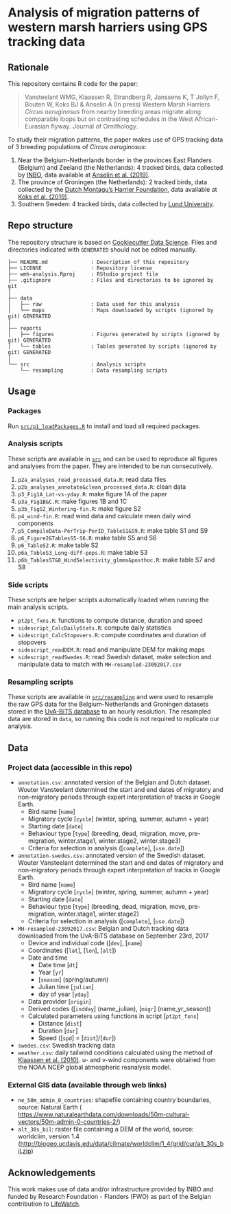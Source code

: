 # Analysis of migration patterns of western marsh harriers using GPS tracking data

## Rationale

This repository contains R code for the paper:

> Vansteelant WMG, Klaassen R, Strandberg R, Janssens K, T´Jollyn F, Bouten W, Koks BJ & Anselin A (In press) Western Marsh Harriers _Circus aeruginosus_ from nearby breeding areas migrate along comparable loops but on contrasting schedules in the West African-Eurasian flyway. Journal of Ornithology.

To study their migration patterns, the paper makes use of GPS tracking data of 3 breeding populations of _Circus aeruginosus_:

1. Near the Belgium-Netherlands border in the provinces East Flanders (Belgium) and Zeeland (the Netherlands): 4 tracked birds, 
data collected by [INBO](www.inbo.be/en), data available at [Anselin et al. (2019)](http://doi.org/10.5281/zenodo.3532941).
2. The province of Groningen (the Netherlands): 2 tracked birds, data collected by the 
[Dutch Montagu’s Harrier Foundation](http://werkgroepgrauwekiekendief.nl/), data available at [Koks et al. (2019)](http://doi.org/10.5281/zenodo.3552508).
3. Southern Sweden: 4 tracked birds, data collected by [Lund University](https://www.lunduniversity.lu.se/).

## Repo structure

The repository structure is based on [Cookiecutter Data Science](http://drivendata.github.io/cookiecutter-data-science/). Files and directories indicated with `GENERATED` should not be edited manually.

```
├── README.md              : Description of this repository
├── LICENSE                : Repository license
├── wmh-analysis.Rproj     : RStudio project file
├── .gitignore             : Files and directories to be ignored by git
│
├── data                   
│   ├── raw                : Data used for this analysis
│   └── maps               : Maps downloaded by scripts (ignored by git) GENERATED
│
├── reports
│   ├── figures            : Figures generated by scripts (ignored by git) GENERATED
│   └── tables             : Tables generated by scripts (ignored by git) GENERATED
│
└── src                    : Analysis scripts
    └── resampling         : Data resampling scripts
```

## Usage

### Packages

Run [`src/p1_loadPackages.R`](src/p1_loadPackages.R) to install and load all required packages.

### Analysis scripts

These scripts are available in [`src`](src) and can be used to reproduce all figures and analyses from the paper. They are intended to be run consecutively.

1. `p2a_analyses_read_processed_data.R`: read data files
2. `p2b_analyses_annotate&clean_processed_data.R`: clean data
3. `p3_Fig1A_Lat-vs-yday.R`: make figure 1A of the paper
4. `p3a_Fig1B&C.R`: make figures 1B and 1C
5. `p3b_FigS2_Wintering-fin.R`: make figure S2
6. `p4_wind-fin.R`: read wind data and calculate mean daily wind components
7. `p5_CompileData-PerTrip-PerID_TableS1&S9.R`: make table S1 and S9
8. `p6_Figure2&TablesS5-S6.R`: make table S5 and S6
9. `p6_TableS2.R`: make table S2
10. `p6a_TableS3_Long-diff-pops.R`: make table S3
11. `p6b_TablesS7&8_WindSelectivity_glmms&posthoc.R`: make table S7 and S8

### Side scripts

These scripts are helper scripts automatically loaded when running the main analysis scripts.

- `pt2pt_fxns.R`: functions to compute distance, duration and speed
- `sidescript_CalcDailyStats.R`: compute daily statistics
- `sidescript_CalcStopovers.R`: compute coordinates and duration of stopovers
- `sidescript_readDEM.R`: read and manipulate DEM for making maps
- `sidescript_readSwedes.R`: read Swedish dataset, make selection and manipulate data to match with `MH-resampled-23092017.csv`

### Resampling scripts

These scripts are available in [`src/resampling`](src/resampling) and were used to resample the raw GPS data for the Belgium-Netherlands and Groningen datasets stored in the [UvA-BiTS database](https://www.uva-bits.nl) to an hourly resolution. The resampled data are stored in `data`, so running this code is not required to replicate our analysis.

## Data

### Project data (accessible in this repo)

- `annotation.csv`: annotated version of the Belgian and Dutch dataset. Wouter Vansteelant determined the start and end dates of migratory and non-migratory periods through expert interpretation of tracks in Google Earth.
    - Bird name [`name`]
	- Migratory cycle [`cycle`] (winter, spring, summer, autumn + year)
	- Starting date [`date`]
    - Behaviour type [`type`] (breeding, dead, migration, move, pre-migration, winter.stage1, winter.stage2, winter.stage3)
    - Criteria for selection in analysis ([`complete`], [`use.date`])
- `annotation-swedes.csv`: annotated version of the Swedish dataset. Wouter Vansteelant determined the start and end dates of migratory and non-migratory periods through expert interpretation of tracks in Google Earth.
    - Bird name [`name`]
	- Migratory cycle [`cycle`] (winter, spring, summer, autumn + year)
	- Starting date [`date`]
    - Behaviour type [`type`] (breeding, dead, migration, move, pre-migration, winter.stage1, winter.stage2)
    - Criteria for selection in analysis ([`complete`], [`use.date`])
- `MH-resampled-23092017.csv`: Belgian and Dutch tracking data downloaded from the UvA-BiTS database on September 23rd, 2017
	- Device and individual code ([`dev`], [`name`]
	- Coordinates ([`lat`], [`lon`], [`alt`])
	- Date and time
		- Date time [`dt`]
		- Year [`yr`]
		- [`season`] (spring/autumn)
		- Julian time [`julian`]
		- day of year [`yday`]
	- Data provider [`origin`]
	- Derived codes ([`indday`] (name_julian), [`migr`] (name_yr_season))
	- Calculated parameters using functions in script [`pt2pt_fxns`]
		- Distance [`dist`]
		- Duration [`dur`]
		- Speed ([`spd`] = [`dist`]/[`dur`])		 
- `swedes.csv`: Swedish tracking data
- `weather.csv`: daily tailwind conditions calculated using the method of [Klaassen et al. (2010)](https://doi.org/10.1111/j.1600-048X.2010.05058.x). u- and v-wind components were obtained from the NOAA NCEP global atmospheric reanalysis model.

### External GIS data (available through web links)

- `ne_50m_admin_0_countries`: shapefile containing country boundaries, source: Natural Earth ( https://www.naturalearthdata.com/downloads/50m-cultural-vectors/50m-admin-0-countries-2/)
- `alt_30s_bil`: raster file containing a DEM of the world, source: worldclim, version 1.4 (http://biogeo.ucdavis.edu/data/climate/worldclim/1_4/grid/cur/alt_30s_bil.zip)

## Acknowledgements

This work makes use of data and/or infrastructure provided by INBO and funded by Research Foundation - Flanders (FWO) as part of the Belgian contribution to [LifeWatch](https://lifewatch.be).
